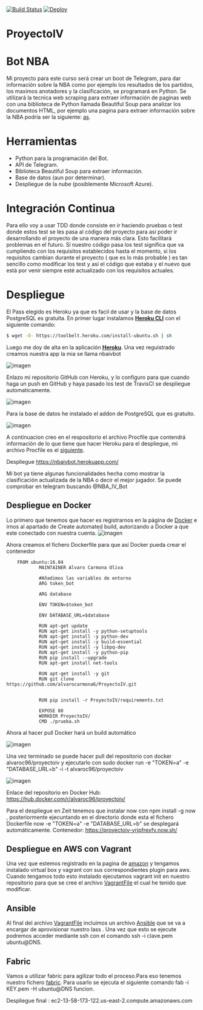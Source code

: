 [![Build Status](https://travis-ci.org/alvarocarmona6/ProyectoIV.svg?branch=master)](https://travis-ci.org/alvarocarmona6/ProyectoIV)
[![Deploy](https://www.herokucdn.com/deploy/button.svg)](https://heroku.com/deploy?template=https://github.com/alvarocarmona6/ProyectoIV)


# ProyectoIV 

# Bot NBA

Mi proyecto para este curso será crear un boot de Telegram, para dar información sobre la NBA como por ejemplo los resultados de los partidos, los maximos anotadores y la clasificación, se programará en Python. Se utilizará la tecnica web scraping para extraer información de paginas web con  una biblioteca de Python llamada Beautiful Soup para analizar los documentos HTML, por ejemplo una pagina para extraer información sobre la NBA podría ser la siguiente: [as](https://as.com/baloncesto/nba.html).

# Herramientas

* Python para la programación del Bot.
* API de Telegram.
* Biblioteca Beautiful Soup para extraer información.
* Base de datos (aun por determinar).
* Despliegue de la nube (posiblemente Microsoft Azure).


# Integración Continua
Para ello voy a usar TDD donde consiste en ir haciendo pruebas o test donde estos test se les pasa al código del proyecto para así poder ir desarrollando el proyecto de una manera más clara. Esto facilitará problemas en el futuro. Sí nuestro código pasa los test significa que va cumpliendo con los requisitos establecidos hasta el momento, si los requisitos cambian durante el proyecto ( que es lo más probable ) es tan sencillo como modificar los test y así el código que estaba y el nuevo que está por venir siempre esté actualizado con los requisitos actuales.


# Despliegue

El Pass elegido es Heroku ya que es facil de usar y la base de datos PostgreSQL es gratuita.
En primer lugar instalamos [**Heroku CLI**](https://devcenter.heroku.com/articles/getting-started-with-python#set-up) con el siguiente comando:

```bash
$ wget -O- https://toolbelt.heroku.com/install-ubuntu.sh | sh
```

Luego me doy de alta en la aplicación [**Heroku**](https://signup.heroku.com/?c=70130000001x9jEAAQ). Una vez reguistrado creamos nuestra app la mia se llama nbaivbot 

![imagen](https://github.com/alvarocarmona6/ProyectoIV/blob/master/capturas/capturanbaivbot.png)

Enlazo mi repositorio GitHub con Heroku, y lo configuro para que cuando haga un push en GitHub y haya pasado los test de TravisCI se despliegue automaticamente.

![imagen](https://github.com/alvarocarmona6/ProyectoIV/blob/master/capturas/configuracionheroku.png)

Para la base de datos he instalado  el addon de PostgreSQL que es gratuito.

![imagen](https://github.com/alvarocarmona6/ProyectoIV/blob/master/capturas/basededatosheroku.png)

A continuacion creo en el respositorio el archivo Procfile que contendrá información de lo que tiene que hacer Heroku para el despliegue,
mi archivo Procfile es el [siguiente](https://github.com/alvarocarmona6/ProyectoIV/blob/master/Procfile).

Despliegue https://nbaivbot.herokuapp.com/

Mi bot ya tiene algunas funcionalidades hecha como mostrar la clasificación actualizada de la NBA o decir el mejor jugador. Se puede comprobar en telegram buscando @NBA_IV_Bot 


## Despliegue en Docker

Lo primero que tenemos que hacer es registrarnos en la página de [Docker](https://www.docker.com/) e irnos al apartado de Create automated build, autorizando a Docker a que este conectado con nuestra cuenta.
![imagen](https://github.com/alvarocarmona6/ProyectoIV/blob/master/capturas/capturadocker2.png)

Ahora creamos el fichero Dockerfile para que así Docker pueda crear el contenedor

		FROM ubuntu:16.04
                MAINTAINER Alvaro Carmona Oliva

                #Añadimos las variables de entorno
                ARG token_bot

                ARG database

                ENV TOKEN=$token_bot

                ENV DATABASE_URL=$database

                RUN apt-get update
                RUN apt-get install -y python-setuptools
                RUN apt-get install -y python-dev
                RUN apt-get install -y build-essential
                RUN apt-get install -y libpq-dev
                RUN apt-get install -y python-pip
                RUN pip install --upgrade
                RUN apt-get install net-tools

                RUN apt-get install -y git
                RUN git clone https://github.com/alvarocarmona6/ProyectoIV.git


                RUN pip install -r ProyectoIV/requirements.txt

                EXPOSE 80
                WORKDIR ProyectoIV/
                CMD ./prueba.sh


Ahora al hacer pull Docker hará un build automático

![imagen](https://github.com/alvarocarmona6/ProyectoIV/blob/master/capturas/capturadocker1.png)

Una vez terminado se puede hacer pull del repositorio con docker alvaroc96/proyectoiv y ejecutarlo con sudo docker run -e "TOKEN=a" -e "DATABASE_URL=b" -i -t alvaroc96/proyectoiv


![imagen](https://github.com/alvarocarmona6/ProyectoIV/blob/master/capturas/capturadocker3.png)

Enlace del repositorio en Docker Hub: https://hub.docker.com/r/alvaroc96/proyectoiv/

Para el despliegue en Zeit tenemos que instalar now con npm install -g now , posteriormente ejecuntando en el directorio donde esta el fichero Dockerfile  now -e "TOKEN=a" -e "DATABASE_URL=b" se desplegará automáticamente.
Contenedor: https://proyectoiv-yrjpfrexfv.now.sh/


## Despliegue en AWS con Vagrant 
Una vez que estemos registrado en la pagina de [amazon](https://aws.amazon.com/es/) y tengamos instalado virtual box y vagrant con sus correspondientes plugin para aws.
Cuando tengamos todo esto instalado ejecutamos vagrant init en nuestro repositorio para que se cree el archivo [VagrantFile](https://github.com/alvarocarmona6/ProyectoIV/blob/master/Vagrantfile) el cual he tenido que modificar.


## Ansible
Al final del archivo [VagrantFile](https://github.com/alvarocarmona6/ProyectoIV/blob/master/Vagrantfile) incluimos un archivo [Ansible](https://github.com/alvarocarmona6/ProyectoIV/blob/master/ansible.yml) que se va a encargar de aprovisionar nuestro Iass . 
Una vez que esto se ejecute podremos acceder mediante ssh con el comando ssh -i clave.pem ubuntu@DNS.

## Fabric
Vamos a utilizar fabric para agilizar todo el proceso.Para eso tenemos nuestro fichero [fabric](https://github.com/alvarocarmona6/ProyectoIV/blob/master/fabfile.py). Para usarlo se ejecuta el siguiente comando fab  -i KEY.pem -H ubuntu@DNS funcion.


Despliegue final : ec2-13-58-173-122.us-east-2.compute.amazonaws.com
